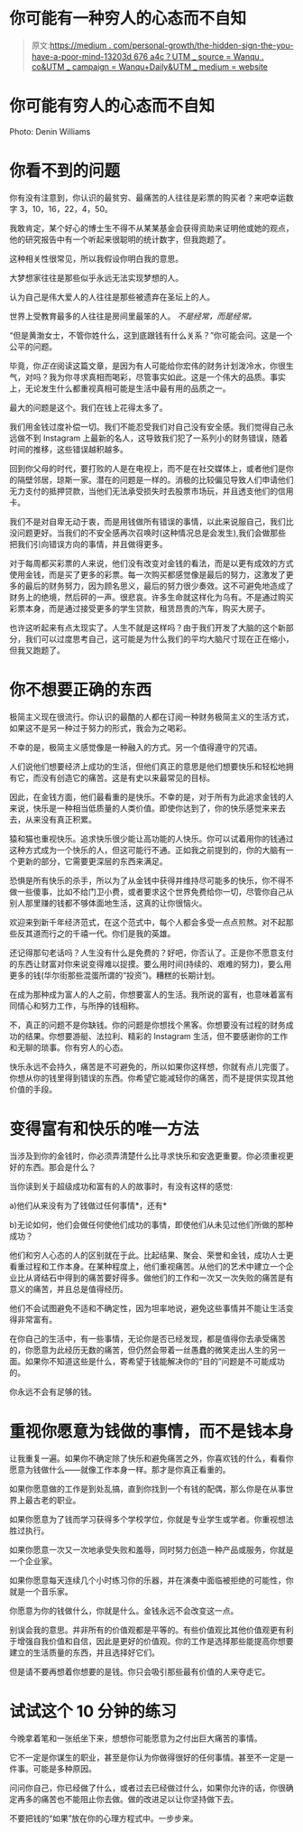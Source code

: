 # 你可能有一种穷人的心态而不自知

> 原文:[https://medium . com/personal-growth/the-hidden-sign-the-you-have-a-poor-mind-13203d 676 a4c？UTM _ source = Wanqu . co&UTM _ campaign = Wanqu+Daily&UTM _ medium = website](https://medium.com/personal-growth/the-hidden-sign-that-you-have-a-poor-persons-mindset-13203d676a4c?utm_source=wanqu.co&utm_campaign=Wanqu+Daily&utm_medium=website)

# 你可能有穷人的心态而不自知



Photo: Denin Williams



# 你看不到的问题

你有没有注意到，你认识的最贫穷、最痛苦的人往往是彩票的购买者？来吧幸运数字 3，10，16，22，4，50。

我敢肯定，某个好心的博士生不得不从某某基金会获得资助来证明他或她的观点，他的研究报告中有一个听起来很聪明的统计数字，但我跑题了。

这种相关性很常见，所以我假设你明白我的意思。

大梦想家往往是那些似乎永远无法实现梦想的人。

认为自己是伟大爱人的人往往是那些被遗弃在圣坛上的人。

世界上受教育最多的人往往是房间里最笨的人。 *不是经常，而是经常。*

“但是黄渤女士，不管你姓什么，这到底跟钱有什么关系？”你可能会问。这是一个公平的问题。

毕竟，你*正在*阅读这篇文章，是因为有人可能给你宏伟的财务计划泼冷水，你很生气，对吗？我为你寻求真相而喝彩，尽管事实如此。这是一个伟大的品质。事实上，无论发生什么都重视真相可能是生活中最有用的品质之一。

最大的问题是这个。我们在钱上花得太多了。

我们用金钱过度补偿一切。我们不能忍受我们对自己没有安全感。我们觉得自己永远做不到 Instagram 上最新的名人，这导致我们犯了一系列小的财务错误，随着时间的推移，这些错误越积越多。

回到你父母的时代，要打败的人是在电视上，而不是在社交媒体上，或者他们是你的隔壁邻居，琼斯一家。潜在的问题是一样的。消极的比较偏见导致人们申请他们无力支付的抵押贷款，当他们无法承受损失时去股票市场玩，并且透支他们的信用卡。

我们不是对自卑无动于衷，而是用钱做所有错误的事情，以此来说服自己，我们比没问题更好。当我们的不安全感再次召唤时(这种情况总是会发生),我们会做那些把我们引向错误方向的事情，并且做得更多。

对于每周都买彩票的人来说，他们没有改变对金钱的看法，而是以更有成效的方式使用金钱，而是买了更多的彩票。每一次购买都感觉像是最后的努力，这激发了更多的最后的财务努力，因为顾名思义，最后的努力很少奏效。这不可避免地造成了财务上的绝境，然后砰的一声。很悲哀。许多生命就这样化为乌有。不是通过购买彩票本身，而是通过接受更多的学生贷款，租赁昂贵的汽车，购买大房子。

也许这听起来有点太现实了。人生不就是这样吗？由于我们开发了大脑的这个新部分，我们可以过度思考自己，这可能是为什么我们的平均大脑尺寸现在正在缩小，但我又跑题了。

# 你不想要正确的东西

极简主义现在很流行。你认识的最酷的人都在订阅一种财务极简主义的生活方式，如果这不是另一种过于努力的形式，我会为之喝彩。

不幸的是，极简主义感觉像是一种融入的方式。另一个值得遵守的咒语。

人们说他们想要经济上成功的生活，但他们真正的意思是他们想要快乐和轻松地拥有它，而没有创造它的痛苦。这是有史以来最常见的目标。

因此，在金钱方面，他们最看重的是快乐。不幸的是，对于所有为此追求金钱的人来说，快乐是一种相当低质量的人类价值。即使你达到了，你的快乐感觉来来去去，从来没有真正积累。

猿和猫也重视快乐。追求快乐很少能让高功能的人快乐。你可以试着用你的钱通过这种方式成为一个快乐的人，但这可能行不通。正如我之前提到的，你的大脑有一个更新的部分，它需要更深层的东西来满足。

恐惧是所有快乐的杀手，所以为了从金钱中获得并维持尽可能多的快乐，你不得不做一些傻事，比如不给门卫小费，或者要求这个世界免费给你一切，尽管你自己从别人那里赚的钱都不够体面地生活，这真的让你很恼火。

欢迎来到新千年经济范式，在这个范式中，每个人都会多受一点点煎熬。对不起那些反其道而行之的千禧一代。你们是我的英雄。

还记得那句老话吗？人生没有什么是免费的？好吧，你否认了。正是你不愿意支付的东西让财富对你来说变得难以捉摸。要么用时间(持续的、艰难的努力)，要么用更多的钱(华尔街那些混蛋所谓的“投资”)。糟糕的长期计划。

在成为那种成为富人的人之前，你想要富人的生活。我所说的富有，也意味着富有同情心和努力工作，与所挣的钱相称。

不，真正的问题不是你缺钱。你的问题是你想找个黑客。你想要没有过程的财务成功的结果。你想要游艇、法拉利、精彩的 Instagram 生活，但不要感谢你的工作和无聊的琐事。你有穷人的心态。

快乐永远不会持久，痛苦是不可避免的，所以如果你这样想，你就有点儿完蛋了。你想从你的钱里得到错误的东西。你希望它能减轻你的痛苦，而不是提供实现其他价值的手段。

# 变得富有和快乐的唯一方法

当涉及到你的金钱时，你必须弄清楚什么比寻求快乐和安逸更重要。你必须重视更好的东西。那会是什么？

当你读到关于超级成功和富有的人的故事时，有没有这样的感觉:

a)他们从来没有为了钱做过任何事情*，还有*

b)无论如何，他们会做任何使他们成功的事情，即使他们从未见过他们所做的那种成功？

他们和穷人心态的人的区别就在于此。比起结果、聚会、荣誉和金钱，成功人士更看重过程和工作本身。在某种程度上，他们重视痛苦。从他们的艺术中建立一个企业比从肾结石中得到的痛苦要好得多。做他们的工作和一次又一次失败的痛苦是有意义的痛苦，并且总是值得经历。

他们不会试图避免不适和不确定性，因为坦率地说，避免这些事情并不能让生活变得非常富有。

在你自己的生活中，有一些事情，无论你是否已经发现，都是值得你去承受痛苦的，你愿意为此经历无数的痛苦，但仍然会带着一丝愚蠢的微笑走出人生的另一面。如果你不知道这些是什么，寄希望于钱能解决你的“目的”问题是不可能成功的。

你永远不会有足够的钱。

# 重视你愿意为钱做的事情，而不是钱本身

让我重复一遍。如果你不确定除了快乐和避免痛苦之外，你喜欢钱的什么，看看你愿意为钱做什么——就像工作本身一样。那才是你真正看重的。

如果你愿意做的工作是到处乱搞，直到你找到一个有钱的配偶，那么你是在从事世界上最古老的职业。

如果你愿意为了钱而学习获得多个学校学位，你就是专业学生或学者。你重视想法胜过执行。

如果你愿意一次又一次地承受失败和羞辱，同时努力创造一种产品或服务，你就是一个企业家。

如果你愿意每天连续几个小时练习你的乐器，并在演奏中面临被拒绝的可能性，你就是一个音乐家。

你愿意为你的钱做什么，你就是什么。金钱永远不会改变这一点。

别误会我的意思。并非所有的价值观都是平等的。有些价值观比其他价值观更有利于增强自我价值和自信，因此是更好的价值观。你的工作是选择那些能提高你想要建立的生活质量的东西，并且选择好它们。

但是请不要再想着你想要的是钱。你只会吸引那些最有价值的人来夺走它。

# 试试这个 10 分钟的练习

今晚拿着笔和一张纸坐下来，想想你可能愿意为之付出巨大痛苦的事情。

它不一定是你谋生的职业，甚至是你认为你做得很好的任何事情。甚至不一定是一件事。可能是多种原因。

问问你自己，你已经做了什么，或者过去已经做过什么，如果你允许的话，你很确定再多的痛苦也不能阻止你去做。做的改进足以让你坚持做下去。

不要把钱的“如果”放在你的心理方程式中。一步步来。